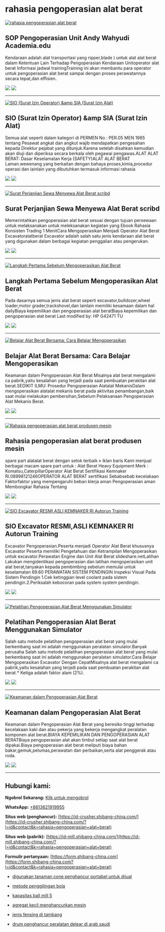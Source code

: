 # rahasia pengoperasian alat berat

<a href="https://swt.shibang-china.com/?l=id&img&k=rahasia+pengoperasian+alat+berat" target="_blank">![rahasia pengoperasian alat berat](http://static.shibang-china.com/all-800x300/1354.jpg)</a>

## SOP Pengoperasian Unit Andy Wahyudi Academia.edu
Kendaraan adalah alat transportasi yang ripper,blade ) untuk alat alat berat dalam Ketentuan Lain Terhadap Pengoperasian Kendaraan Unitoperator alat berat Informasi jadwal trainingTraining ini akan membantu para operator untuk pengoperasian alat berat sampai dengan proses perawatannya secara tepat,dan effisien.


<a href="https://whatsapp.shibangsoft.com/WhatsApp.php" target="_blank" title="WhatsApp">![](http://static.shibang-china.com/icon/whatsapp.png)</a> <a href="https://swt.shibang-china.com/?l=id&icon&k=rahasia+pengoperasian+alat+berat" target="_blank">![](http://static.shibang-china.com/icon/chat-id.png)</a>

---

<a href="https://swt.shibang-china.com/?l=id&img&k=rahasia+pengoperasian+alat+berat" target="_blank">![SIO (Surat Izin Operator) &amp SIA (Surat Izin Alat)](http://static.shibang-china.com/all-800x300/1192.jpg)</a>

## SIO (Surat Izin Operator) &amp SIA (Surat Izin Alat)
Semua alat seperti dalam kategori di PERMEN No : PER.05 MEN 1985 tentang Pesawat angkat dan angkut wajib mendapatkan pengesahan kepada Direktur pejabat yang ditunjuk.Karena setelah disahkan kemudian akan diuji dan diperiksa secara berkala oleh pegawai pengawas.ALAT ALAT BERAT: Dasar Keselamatan Kerja (SAFETY)ALAT ALAT BERAT Laman.wewenang yang berkaitan dengan bahaya proses,kimia,procedur operasi dan lainlain yang dibutuhkan termasuk informasi rahasia


<a href="https://whatsapp.shibangsoft.com/WhatsApp.php" target="_blank" title="WhatsApp">![](http://static.shibang-china.com/icon/whatsapp.png)</a> <a href="https://swt.shibang-china.com/?l=id&icon&k=rahasia+pengoperasian+alat+berat" target="_blank">![](http://static.shibang-china.com/icon/chat-id.png)</a>

---

<a href="https://swt.shibang-china.com/?l=id&img&k=rahasia+pengoperasian+alat+berat" target="_blank">![Surat Perjanjian Sewa Menyewa Alat Berat scribd](http://static.shibang-china.com/all-800x300/283.jpg)</a>

## Surat Perjanjian Sewa Menyewa Alat Berat scribd
Memerintahkan pengoperasian alat berat sesuai dengan tujuan persewaan untuk melaksanakan untuk meleksanakan kegiatan yang Ebook Rahasia Konsisten Trading 1 MenitCara Mengoperasikan Menjadi Operator Alat Berat Excavatoralatberat Excavator adalah salah satu jenis kendaraan alat berat yang digunakan dalam berbagai kegiatan penggalian atau pengerukan.


<a href="https://whatsapp.shibangsoft.com/WhatsApp.php" target="_blank" title="WhatsApp">![](http://static.shibang-china.com/icon/whatsapp.png)</a> <a href="https://swt.shibang-china.com/?l=id&icon&k=rahasia+pengoperasian+alat+berat" target="_blank">![](http://static.shibang-china.com/icon/chat-id.png)</a>

---

<a href="https://swt.shibang-china.com/?l=id&img&k=rahasia+pengoperasian+alat+berat" target="_blank">![Langkah Pertama Sebelum Mengoperasikan Alat Berat](http://static.shibang-china.com/all-800x300/411.jpg)</a>

## Langkah Pertama Sebelum Mengoperasikan Alat Berat
Pada dasarnya semua jenis alat berat seperti excavator,bulldozer,wheel loader,motor grader,trackshovel,dan lainlain memiliki kesamaan dalam hal dailyBiaya kepemilikan dan pengoperasian alat beratBiaya kepemilikan dan pengoperasian alat berat Last modified by: HP G42471 TU


<a href="https://whatsapp.shibangsoft.com/WhatsApp.php" target="_blank" title="WhatsApp">![](http://static.shibang-china.com/icon/whatsapp.png)</a> <a href="https://swt.shibang-china.com/?l=id&icon&k=rahasia+pengoperasian+alat+berat" target="_blank">![](http://static.shibang-china.com/icon/chat-id.png)</a>

---

<a href="https://swt.shibang-china.com/?l=id&img&k=rahasia+pengoperasian+alat+berat" target="_blank">![Belajar Alat Berat Bersama: Cara Belajar Mengoperasikan](http://static.shibang-china.com/all-800x300/1002.jpg)</a>

## Belajar Alat Berat Bersama: Cara Belajar Mengoperasikan
Keamanan dalam Pengoperasian Alat Berat Misalnya alat berat mengalami ca pabrik,yaitu kesalahan yang terjadi pada saat pembuatan perakitan alat berat.SEDIKIT ILMU: Prosedur Pengoperasian Alatalat MekanisDalam mengoperasikan alatalat mekanis berat pada aktivitas penambangan,baik saat mulai melakukan pembersihan,Sebelum Pelaksanaan Pengoperasian Alat Mekanis Berat.


<a href="https://whatsapp.shibangsoft.com/WhatsApp.php" target="_blank" title="WhatsApp">![](http://static.shibang-china.com/icon/whatsapp.png)</a> <a href="https://swt.shibang-china.com/?l=id&icon&k=rahasia+pengoperasian+alat+berat" target="_blank">![](http://static.shibang-china.com/icon/chat-id.png)</a>

---

<a href="https://swt.shibang-china.com/?l=id&img&k=rahasia+pengoperasian+alat+berat" target="_blank">![Rahasia pengoperasian alat berat produsen mesin](http://static.shibang-china.com/all-800x300/1066.jpg)</a>

## Rahasia pengoperasian alat berat produsen mesin
spare part alatalat berat dengan setok terbaik » iklan baris Kami menjual berbagai macam spare part untuk : Alat Berat Heavy Equipment Merk : Komatsu,CaterpillarOperator Alat Berat Sertifikasi Kemnaker RI.08998121246OPERATOR ALAT BERAT sertifikasi Sebabsebab kecelakaan Faktorfaktor yang mempengaruhi beban klerja aman Pengoperasian aman Membongkar Rahasia Tentang


<a href="https://whatsapp.shibangsoft.com/WhatsApp.php" target="_blank" title="WhatsApp">![](http://static.shibang-china.com/icon/whatsapp.png)</a> <a href="https://swt.shibang-china.com/?l=id&icon&k=rahasia+pengoperasian+alat+berat" target="_blank">![](http://static.shibang-china.com/icon/chat-id.png)</a>

---

<a href="https://swt.shibang-china.com/?l=id&img&k=rahasia+pengoperasian+alat+berat" target="_blank">![SIO Excavator RESMI,ASLI KEMNAKER RI Autorun Training](http://static.shibang-china.com/all-800x300/316.jpg)</a>

## SIO Excavator RESMI,ASLI KEMNAKER RI Autorun Training
Excavator Pengoperasian.Peserta menjadi Operator Alat Berat khususnya Excavator Peserta memiliki Pengetahuan dan Ketrampilan Mengoperasikan untuk excavator.Perawatan Engine dan Unit Alat Berat slideshare.netLatihan Lakukan mengidentikasi pengoperasian dan latihan mengoperasikan unit alat berat,tanyakan kepada pembimbing sebelum memulai untuk keselamatan 69.60 PERAWATAN SISTEM PENDINGIN Inspeksi Visual Pada Sistem Pendingin 1.Cek ketinggian level coolant pada sistem pendingin.2.Periksalah kebocoran pada system system pendingin.


<a href="https://whatsapp.shibangsoft.com/WhatsApp.php" target="_blank" title="WhatsApp">![](http://static.shibang-china.com/icon/whatsapp.png)</a> <a href="https://swt.shibang-china.com/?l=id&icon&k=rahasia+pengoperasian+alat+berat" target="_blank">![](http://static.shibang-china.com/icon/chat-id.png)</a>

---

<a href="https://swt.shibang-china.com/?l=id&img&k=rahasia+pengoperasian+alat+berat" target="_blank">![Pelatihan Pengoperasian Alat Berat Menggunakan Simulator](http://static.shibang-china.com/all-800x300/536.jpg)</a>

## Pelatihan Pengoperasian Alat Berat Menggunakan Simulator
Salah satu metode pelatihan pengoperasian alat berat yang mulai berkembang saat ini adalah menggunakan peralatan simulator.Banyak perusaha Salah satu metode pelatihan pengoperasian alat berat yang mulai berkembang saat ini adalah menggunakan peralatan simulator.Cara Belajar Mengoperasikan Excavator Dengan CepatMisalnya alat berat mengalami ca pabrik,yaitu kesalahan yang terjadi pada saat pembuatan perakitan alat berat.* Ketiga adalah faktor alam (2%).


<a href="https://whatsapp.shibangsoft.com/WhatsApp.php" target="_blank" title="WhatsApp">![](http://static.shibang-china.com/icon/whatsapp.png)</a> <a href="https://swt.shibang-china.com/?l=id&icon&k=rahasia+pengoperasian+alat+berat" target="_blank">![](http://static.shibang-china.com/icon/chat-id.png)</a>

---

<a href="https://swt.shibang-china.com/?l=id&img&k=rahasia+pengoperasian+alat+berat" target="_blank">![Keamanan dalam Pengoperasian Alat Berat](http://static.shibang-china.com/all-800x300/254.jpg)</a>

## Keamanan dalam Pengoperasian Alat Berat
Keamanan dalam Pengoperasian Alat Berat yang beresiko tinggi terhadap kecelakaan kaki dan atau pekerja yang bekerja mengangkat peralatan komponen alat berat.BIAYA KEPEMILIKAN DAN PENGOPERASIAN ALAT BERATBiaya pengoperasian alat akan timbul setiap saat alat berat dipakai.Biaya pengoperasian alat berat meliputi biaya bahan bakar,gemuk,pelumas,perawatan dan perbaikan,serta alat penggerak atau roda.


<a href="https://whatsapp.shibangsoft.com/WhatsApp.php" target="_blank" title="WhatsApp">![](http://static.shibang-china.com/icon/whatsapp.png)</a> <a href="https://swt.shibang-china.com/?l=id&icon&k=rahasia+pengoperasian+alat+berat" target="_blank">![](http://static.shibang-china.com/icon/chat-id.png)</a>

---
## Hubungi kami:

**Ngobrol Sekarang:** [Klik untuk mengobrol](https://swt.shibang-china.com?l=id&contact&k=rahasia+pengoperasian+alat+berat)

**WhatsApp:**  [+8613621919955](https://whatsapp.shibangsoft.com/WhatsApp.php)

**Situs web (penghancur):** [https://id-crusher.shibang-china.com/](https://id-crusher.shibang-china.com/?l=id&contact&k=rahasia+pengoperasian+alat+berat)

**Situs web (pabrik):** [https://id-mill.shibang-china.com/](https://id-mill.shibang-china.com/?l=id&contact&k=rahasia+pengoperasian+alat+berat)

**Formulir pertanyaan:** [https://form.shibang-china.com](https://form.shibang-china.com?l=id&contact&k=rahasia+pengoperasian+alat+berat)

* [digunakan tanaman cone penghancur portabel untuk dijual](../38/digunakan%20tanaman%20cone%20penghancur%20portabel%20untuk%20dijual.md)

* [metode penggilingan bola](../37/metode%20penggilingan%20bola.md)

* [kapasitas ball mill 5](../33/kapasitas%20ball%20mill%205.md)

* [agregat kecil menghancurkan mesin](../35/agregat%20kecil%20menghancurkan%20mesin.md)

* [jenis fensing di tambang](../38/jenis%20fensing%20di%20tambang.md)

* [drum penghancur peralatan delear di arab saudi](../31/drum%20penghancur%20peralatan%20delear%20di%20arab%20saudi.md)